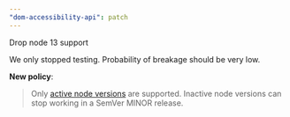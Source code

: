 ```yaml
---
"dom-accessibility-api": patch
---
```


Drop node 13 support

We only stopped testing. Probability of breakage should be very low.

**New policy**:

> Only [active node versions](https://nodejs.org/en/about/releases/) are supported.
> Inactive node versions can stop working in a SemVer MINOR release.
